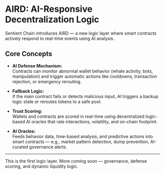 # AIRD: AI-Responsive Decentralization Logic

Sentient Chain introduces AIRD — a new logic layer where smart contracts actively respond to real-time events using AI analysis.

## Core Concepts

- **AI Defense Mechanism:**  
  Contracts can monitor abnormal wallet behavior (whale activity, bots, manipulation) and trigger automatic actions like cooldowns, transaction rejection, or emergency rerouting.

- **Fallback Logic:**  
  If the main contract fails or detects malicious input, AI triggers a backup logic state or reroutes tokens to a safe pool.

- **Trust Scoring:**  
  Wallets and contracts are scored in real-time using decentralized logic-based AI oracles that rate interactions, volatility, and on-chain footprint.

- **AI Oracles:**  
  Feeds behavior data, time-based analysis, and predictive actions into smart contracts — e.g., market pattern detection, dump prevention, AI-curated governance alerts.

---

This is the first logic layer. More coming soon — governance, defense scoring, and dynamic liquidity logic.
